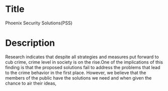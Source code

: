 # Title
Phoenix Security Solutions(PSS)

# Description
Research indicates that despite all strategies and measures put forward to cub crime, crime level in society is on the rise.One of the implications of this finding is that the proposed solutions fail to address the problems that lead to the crime behavior in the first place. However, we believe that the members of the public have the solutions we need and when given the chance to air their ideas,